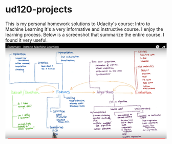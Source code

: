 ud120-projects
==============
This is my personal homework solutions to Udacity's course: Intro to Machine Learning
It's a very informative and instructive course. I enjoy the learning process.
Below is a screenshot that summarize the entire course. I found it very useful.
<img src="https://github.com/KeYang89/IntroToMachineLearning/blob/master/summary.png?raw=true">

